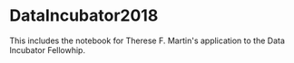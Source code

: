 # DataIncubator2018
This includes the notebook for Therese F. Martin's application to the Data Incubator Fellowhip.
